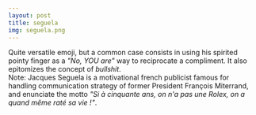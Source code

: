 ```yaml
---
layout: post
title: seguela
img: seguela.png
---
```

Quite versatile emoji, but a common case consists in using his spirited pointy finger as a _"No, YOU are"_ way to reciprocate a compliment. It also epitomizes the concept of _bullshit_.  
Note: Jacques Seguela is a motivational french publicist famous for handling communication strategy of former President François Miterrand, and enunciate the motto _"Si à cinquante ans, on n'a pas une Rolex, on a quand même raté sa vie !"_.  

